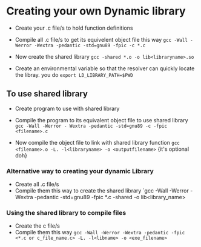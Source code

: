 # Creating your own Dynamic library
* Create your .c file/s to hold function definitions


* Compile all .c file/s to get its equivelent object file this way
        `gcc -Wall -Werror -Wextra -pedantic -std=gnu89 -fpic -c *.c`

* Now create the shared library
`gcc -shared *.o -o lib<libraryname>.so`

* Create an environmental variable so that the resolver can quickly locate the libray. you do
`export LD_LIBRARY_PATH=$PWD`

## To use shared library

* Create program to use with shared library

* Compile the program to its equivalent object file to use shared library
        `gcc -Wall -Werror - Wextra -pedantic -std=gnu89 -c -fpic <filename>.c`

* Now compile the object file to link with shared library function
`gcc <filename>.o -L. -l<libraryname> -o <outputfilename>`
	{it's optional doh}

### Alternative way to creating your dynamic Library
* Create all .c file/s
* Compile them this way to create the shared library
	`gcc -Wall -Werror -Wextra -pedantic -std=gnu89 -fpic *.c -shared -o lib<library_name>

### Using the shared library to compile files
* Create the c file/s
* Compile them this way
`gcc -Wall -Werror -Wextra -pedantic -fpic <*.c or c_file_name.c> -L. -l<libname> -o <exe_filename>`

